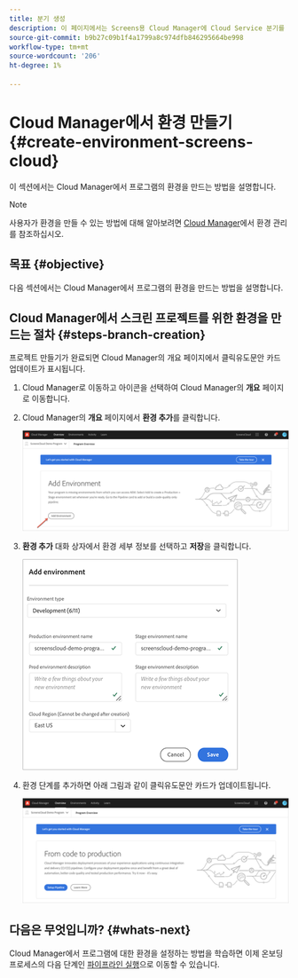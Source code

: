 ```yaml
---
title: 분기 생성
description: 이 페이지에서는 Screens용 Cloud Manager에 Cloud Service 분기를 만드는 방법에 대해 설명합니다.
source-git-commit: b9b27c09b1f4a1799a8c974dfb846295664be998
workflow-type: tm+mt
source-wordcount: '206'
ht-degree: 1%

---
```



# Cloud Manager에서 환경 만들기 {#create-environment-screens-cloud}

이 섹션에서는 Cloud Manager에서 프로그램의 환경을 만드는 방법을 설명합니다.

>[!NOTE]
>사용자가 환경을 만들 수 있는 방법에 대해 알아보려면 [Cloud Manager](https://experienceleague.adobe.com/docs/experience-manager-cloud-service/implementing/using-cloud-manager/manage-environments.html?lang=en)에서 환경 관리 를 참조하십시오.

## 목표 {#objective}

다음 섹션에서는 Cloud Manager에서 프로그램의 환경을 만드는 방법을 설명합니다.

## Cloud Manager에서 스크린 프로젝트를 위한 환경을 만드는 절차 {#steps-branch-creation}

프로젝트 만들기가 완료되면 Cloud Manager의 개요 페이지에서 클릭유도문안 카드 업데이트가 표시됩니다.

1. Cloud Manager로 이동하고 아이콘을 선택하여 Cloud Manager의 **개요** 페이지로 이동합니다.

1. Cloud Manager의 **개요** 페이지에서 **환경 추가**&#x200B;를 클릭합니다.

   ![이미지](/help/screens-cloud/assets/onboarding/add-environ1.png)

1. **환경 추가** 대화 상자에서 환경 세부 정보를 선택하고 **저장**&#x200B;을 클릭합니다.

   ![이미지](/help/screens-cloud/assets/onboarding/add-environ2.png)

1. 환경 단계를 추가하면 아래 그림과 같이 클릭유도문안 카드가 업데이트됩니다.

   ![이미지](/help/screens-cloud/assets/onboarding/add-environ3a.png)

## 다음은 무엇입니까? {#whats-next}

Cloud Manager에서 프로그램에 대한 환경을 설정하는 방법을 학습하면 이제 온보딩 프로세스의 다음 단계인 [파이프라인 실행](/help/screens-cloud/onboarding-screens-cloud/running-a-pipeline.md)으로 이동할 수 있습니다.

